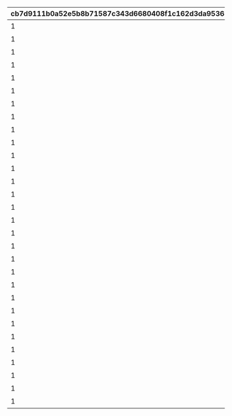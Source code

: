 |cb7d9111b0a52e5b8b71587c343d6680408f1c162d3da9536329e183c5d8d6f0|e9330dcc390f4435e56032e9021890094c42b671625b7e5c8a2ec22d652a2004|64bbb912eef545a078ce3039127d5e1da7c229cf39e845a710a4fe65b76d7f87|deccdae86e3361542eda9685c0ee65cc204543b34b7714746060c4b303c4f620|77895009f158a37c58bca465923cdd459b35aa421231e6b79b25a984ad1acece|
| --- | --- | --- | --- | --- |
|1|10144|6144101|10144102|信頼度|
|1|10151|6124101|10151110|信頼度|
|1|10153|6017101|10153102|信頼度|
|1|20015|0|0|信頼度|
|1|20017|0|0|信頼度|
|1|20018|0|0|信頼度|
|1|20019|0|0|信頼度|
|1|20020|0|0|信頼度|
|1|20022|0|0|信頼度|
|1|20023|0|0|信頼度|
|1|20024|0|0|信頼度|
|1|20025|0|0|信頼度|
|1|20026|0|0|信頼度|
|1|20028|0|0|信頼度|
|1|20029|0|0|信頼度|
|1|20030|0|0|信頼度|
|1|20031|0|0|信頼度|
|1|20032|0|0|信頼度|
|1|20035|0|0|信頼度|
|1|20037|0|0|信頼度|
|1|20038|0|0|信頼度|
|1|20042|0|0|信頼度|
|1|20043|0|0|信頼度|
|1|20048|0|0|信頼度|
|1|20049|0|0|信頼度|
|1|20051|0|0|信頼度|
|1|20054|0|0|信頼度|
|1|20055|0|0|信頼度|
|1|20056|0|0|信頼度|
|1|20061|0|0|信頼度|